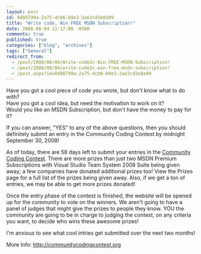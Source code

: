 ```yaml
---
layout: post
id: 0488799a-2a75-4cb6-b9e3-3ae2cd3e8a99
title: "Write code, Win FREE MSDN Subscription!"
date: 2008-08-04 11:17:00 -0500
comments: true
published: true
categories: ["blog", "archives"]
tags: ["General"]
redirect_from: 
  - /post/2008/08/04/Write-code2c-Win-FREE-MSDN-Subscription!
  - /post/2008/08/04/write-code2c-win-free-msdn-subscription!
  - /post.aspx?id=0488799a-2a75-4cb6-b9e3-3ae2cd3e8a99
---
```

<!-- more -->
<p>
Have you got a cool piece of code you wrote, but don&#39;t know what to do with?<br />
Have you got a cool idea, but need the motivation to work on it?<br />
Would you like an MSDN Subscription, but don&#39;t have the money to pay for it?
</p>
<p>
If you can answer, &quot;YES&quot; to any of the above questions, then you should definitely submit an entry in the Community Coding Contest by midnight September 30, 2008! 
</p>
<p>
As of today, there are 58 days left to submit your entries in the <a href="http://communitycodingcontest.org/">Community Coding Contest</a>. There are more prizes than just two MSDN Premium Subscriptions with Visual Studio Team System 2008 Suite being given away; a few companies have donated additional prizes too! View the Prizes page for a full list of the prizes being given away. Also, if we get a ton of entries, we may be able to get more prizes donated!
</p>
<p>
Once the entry phase of the contest is finished, the website will be opened up for the community to vote on the winners. We aren&#39;t going to have a panel of judges that might give the prizes to people they know. YOU the community are going to be in charge to judging the contest, on any criteria you want, to decide who wins these awesome prizes! 
</p>
<p>
I&#39;m anxious to see what cool intries get submitted over the next two months! 
</p>
<p>
More Info: <a href="http://communitycodingcontest.org">http://communitycodingcontest.org</a> 
</p>
